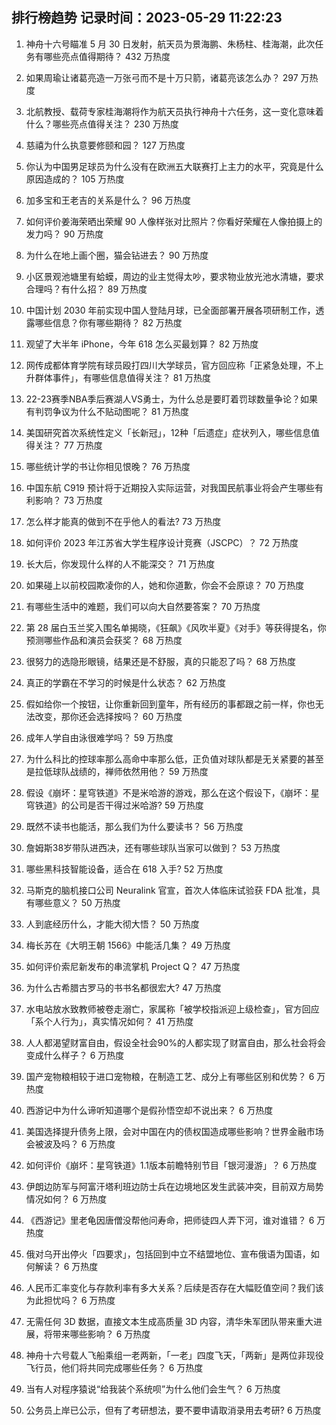 
## 排行榜趋势 记录时间：2023-05-29 11:22:23
  
  1. 神舟十六号瞄准 5 月 30 日发射，航天员为景海鹏、朱杨柱、桂海潮，此次任务有哪些亮点值得期待？ 432 万热度
    
  2. 如果周瑜让诸葛亮造一万张弓而不是十万只箭，诸葛亮该怎么办？ 297 万热度
    
  3. 北航教授、载荷专家桂海潮将作为航天员执行神舟十六任务，这一变化意味着什么？哪些亮点值得关注？ 230 万热度
    
  4. 慈禧为什么执意要修颐和园？ 127 万热度
    
  5. 你认为中国男足球员为什么没有在欧洲五大联赛打上主力的水平，究竟是什么原因造成的？ 105 万热度
    
  6. 加多宝和王老吉的关系是什么？ 96 万热度
    
  7. 如何评价姜海荣晒出荣耀 90 人像样张对比照片？你看好荣耀在人像拍摄上的发力吗？ 90 万热度
    
  8. 为什么在地上画个圈，猫会钻进去？ 90 万热度
    
  9. 小区景观池塘里有蛤蟆，周边的业主觉得太吵，要求物业放光池水清塘，要求合理吗？有什么招？ 89 万热度
    
  10. 中国计划 2030 年前实现中国人登陆月球，已全面部署开展各项研制工作，透露哪些信息？你有哪些期待？ 82 万热度
    
  11. 观望了大半年 iPhone，今年 618 怎么买最划算？ 82 万热度
    
  12. 网传成都体育学院有球员殴打四川大学球员，官方回应称「正紧急处理，不上升群体事件」，有哪些信息值得关注？ 81 万热度
    
  13. 22-23赛季NBA季后赛湖人VS勇士，为什么总是要盯着罚球数量争论？如果有判罚争议为什么不贴动图呢？ 81 万热度
    
  14. 美国研究首次系统性定义「长新冠」，12种「后遗症」症状列入，哪些信息值得关注？ 77 万热度
    
  15. 哪些统计学的书让你相见恨晚？ 76 万热度
    
  16. 中国东航 C919 预计将于近期投入实际运营，对我国民航事业将会产生哪些有利影响？ 73 万热度
    
  17. 怎么样才能真的做到不在乎他人的看法? 73 万热度
    
  18. 如何评价 2023 年江苏省大学生程序设计竞赛（JSCPC）？ 72 万热度
    
  19. 长大后，你发现什么样的人不能深交？ 71 万热度
    
  20. 如果碰上以前校园欺凌你的人，她和你道歉，你会不会原谅？ 70 万热度
    
  21. 有哪些生活中的难题，我们可以向大自然要答案？ 70 万热度
    
  22. 第 28 届白玉兰奖入围名单揭晓，《狂飙》《风吹半夏》《对手》等获得提名，你预测哪些作品和演员会获奖？ 68 万热度
    
  23. 很努力的选隐形眼镜，结果还是不舒服，真的只能忍了吗？ 68 万热度
    
  24. 真正的学霸在不学习的时候是什么状态？ 62 万热度
    
  25. 假如给你一个按钮，让你重新回到童年，所有经历的事都跟之前一样，你也无法改变，那你还会选择按吗？ 60 万热度
    
  26. 成年人学自由泳很难学吗？ 59 万热度
    
  27. 为什么科比的控球率那么高命中率那么低，正负值对球队都是无关紧要的甚至是拉低球队战绩的，禅师依然用他？ 59 万热度
    
  28. 假设《崩坏：星穹铁道》不是米哈游的游戏，那么在这个假设下，《崩坏：星穹铁道》的公司是否干得过米哈游? 59 万热度
    
  29. 既然不读书也能活，那么我们为什么要读书？ 56 万热度
    
  30. 詹姆斯38岁带队进西决，还有哪些球队当家可以做到？ 53 万热度
    
  31. 哪些黑科技智能设备，适合在 618 入手? 52 万热度
    
  32. 马斯克的脑机接口公司 Neuralink 官宣，首次人体临床试验获 FDA 批准，具有哪些意义？ 50 万热度
    
  33. 人到底经历什么，才能大彻大悟？ 50 万热度
    
  34. 梅长苏在《大明王朝 1566》中能活几集？ 49 万热度
    
  35. 如何评价索尼新发布的串流掌机 Project Q？ 47 万热度
    
  36. 为什么古希腊古罗马的书书名都很宏大? 47 万热度
    
  37. 水电站放水致教师被卷走溺亡，家属称「被学校指派迎上级检查」，官方回应「系个人行为」，真实情况如何？ 41 万热度
    
  38. 人人都渴望财富自由，假设全社会90%的人都实现了财富自由，那么社会将会变成什么样子？ 6 万热度
    
  39. 国产宠物粮相较于进口宠物粮，在制造工艺、成分上有哪些区别和优势？ 6 万热度
    
  40. 西游记中为什么谛听知道哪个是假孙悟空却不说出来？ 6 万热度
    
  41. 美国选择提升债务上限，会对中国在内的债权国造成哪些影响？世界金融市场会被波及吗？ 6 万热度
    
  42. 如何评价《崩坏：星穹铁道》1.1版本前瞻特别节目「银河漫游」？ 6 万热度
    
  43. 伊朗边防军与阿富汗塔利班边防士兵在边境地区发生武装冲突，目前双方局势情况如何？ 6 万热度
    
  44. 《西游记》里老龟因唐僧没帮他问寿命，把师徒四人弄下河，谁对谁错？ 6 万热度
    
  45. 俄对乌开出停火「四要求」，包括回到中立不结盟地位、宣布俄语为国语，如何解读？ 6 万热度
    
  46. 人民币汇率变化与存款利率有多大关系？后续是否存在大幅贬值空间？我们该为此担忧吗？ 6 万热度
    
  47. 无需任何 3D 数据，直接文本生成高质量 3D 内容，清华朱军团队带来重大进展，将带来哪些影响？ 6 万热度
    
  48. 神舟十六号载人飞船乘组一老两新，「一老」四度飞天，「两新」是两位非现役飞行员，他们将共同完成哪些任务？ 6 万热度
    
  49. 当有人对程序猿说“给我装个系统呗”为什么他们会生气？ 6 万热度
    
  50. 公务员上岸已公示，但有了考研想法，要不要申请取消录用去考研? 6 万热度
    